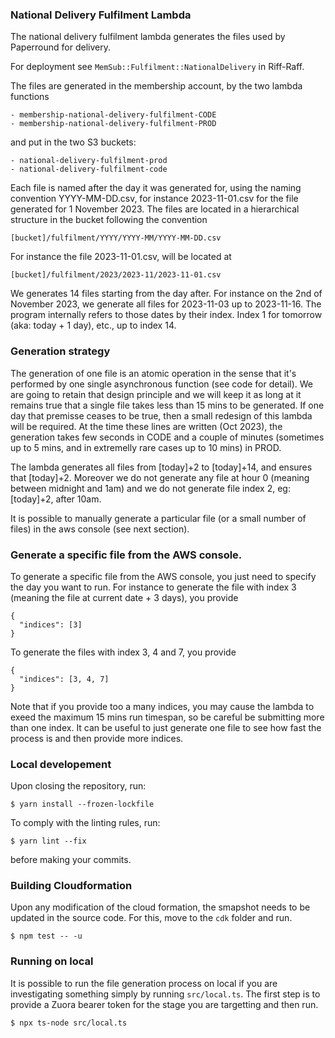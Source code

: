 
### National Delivery Fulfilment Lambda

The national delivery fulfilment lambda generates the files used by Paperround for delivery.

For deployment see `MemSub::Fulfilment::NationalDelivery` in Riff-Raff.

The files are generated in the membership account, by the two lambda functions

```
- membership-national-delivery-fulfilment-CODE
- membership-national-delivery-fulfilment-PROD
```


and put in the two S3 buckets:

```
- national-delivery-fulfilment-prod
- national-delivery-fulfilment-code
```

Each file is named after the day it was generated for, using the naming convention YYYY-MM-DD.csv, for instance 2023-11-01.csv for the file generated for 1 November 2023. The files are located in a hierarchical structure in the bucket following the convention

```
[bucket]/fulfilment/YYYY/YYYY-MM/YYYY-MM-DD.csv
```

For instance the file 2023-11-01.csv, will be located at

```
[bucket]/fulfilment/2023/2023-11/2023-11-01.csv
```

We generates 14 files starting from the day after. For instance on the 2nd of November 2023, we generate all files for 2023-11-03 up to 2023-11-16. The program internally refers to those dates by their index. Index 1 for tomorrow (aka: today + 1 day), etc., up to index 14.

### Generation strategy

The generation of one file is an atomic operation in the sense that it's performed by one single asynchronous function (see code for detail). We are going to retain that design principle and we will keep it as long at it remains true that a single file takes less than 15 mins to be generated. If one day that premisse ceases to be true, then a small redesign of this lambda will be required. At the time these lines are written (Oct 2023), the generation takes few seconds in CODE and a couple of minutes (sometimes up to 5 mins, and in extremelly rare cases up to 10 mins) in PROD.

The lambda generates all files from [today]+2 to [today]+14, and ensures that [today]+2. Moreover we do not generate any file at hour 0 (meaning between midnight and 1am) and we do not generate file index 2, eg: [today]+2, after 10am.

It is possible to manually generate a particular file (or a small number of files) in the aws console (see next section).

### Generate a specific file from the AWS console.

To generate a specific file from the AWS console, you just need to specify the day you want to run. For instance to generate the file with index 3 (meaning the file at current date + 3 days), you provide 

```
{
  "indices": [3]
}
```

To generate the files with index 3, 4 and 7, you provide 

```
{
  "indices": [3, 4, 7]
}
```

Note that if you provide too a many indices, you may cause the lambda to exeed the maximum 15 mins run timespan, so be careful be submitting more than one index. It can be useful to just generate one file to see how fast the process is and then provide more indices. 

### Local developement

Upon closing the repository, run:

```
$ yarn install --frozen-lockfile
```

To comply with the linting rules, run:

```
$ yarn lint --fix
```

before making your commits.

### Building Cloudformation

Upon any modification of the cloud formation, the smapshot needs to be updated in the source code. For this, move to the `cdk` folder and run.

```
$ npm test -- -u
```
  
### Running on local

It is possible to run the file generation process on local if you are investigating something simply by running `src/local.ts`. The first step is to provide a Zuora bearer token for the stage you are targetting and then run.

```
$ npx ts-node src/local.ts
```
